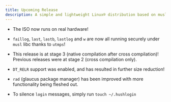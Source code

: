 ```yaml
---
title: Upcoming Release
description: A simple and lightweight Linux® distribution based on musl libc and toybox
---
```


- The ISO now runs on real hardware!
- `faillog`, `last`, `lastb`, `lastlog` and `w` are now all running securely under `musl` libc thanks to `utmps`!
- This release is at stage 3 (native compilation after cross compilation)! Previous releases were at stage 2 (cross compilation only).
- `DT_RELR` support was enabled, and has resulted in further size reduction!
- `rad` (glaucus package manager) has been improved with more functionality being fleshed out.

- To silence `login` messages, simply run `touch ~/.hushlogin`
